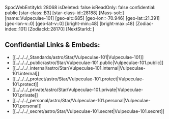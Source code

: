 ﻿---
location: [21.391,70.946,685]
type: Star
tags:
- astro/Star

---
SpocWebEntityId: 28068
isDeleted: false
isReadOnly: false
confidential: public
[star-class::B3]
[star-class-id::28188]
[Mass-sol::]
[name::Vulpeculae-101]
[geo-alt::685]
[geo-lon::-70.946]
[geo-lat::21.391]
[geo-lon-v::0]
[geo-lat-v::0]
[bright-min::48]
[bright-max::48]
[Zodiac-index::101]
[ZodiacId::28170]
[NextStarId::]



## Confidential Links & Embeds: 
- [[../../../_Standards/astro/Star/Vulpeculae-101|Vulpeculae-101]] 
- [[../../../_public/astro/Star/Vulpeculae-101.public|Vulpeculae-101.public]] 
- [[../../../_internal/astro/Star/Vulpeculae-101.internal|Vulpeculae-101.internal]] 
- [[../../../_protect/astro/Star/Vulpeculae-101.protect|Vulpeculae-101.protect]] 
- [[../../../_private/astro/Star/Vulpeculae-101.private|Vulpeculae-101.private]] 
- [[../../../_personal/astro/Star/Vulpeculae-101.personal|Vulpeculae-101.personal]] 
- [[../../../_secret/astro/Star/Vulpeculae-101.secret|Vulpeculae-101.secret]] 
